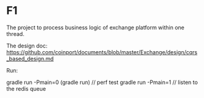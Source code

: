 F1
========

The project to process business logic of exchange platform within one thread.

The design doc: https://github.com/coinport/documents/blob/master/Exchange/design/cqrs_based_design.md

Run:

gradle run -Pmain=0 (gradle run)  // perf test
gradle run -Pmain=1  // listen to the redis queue
